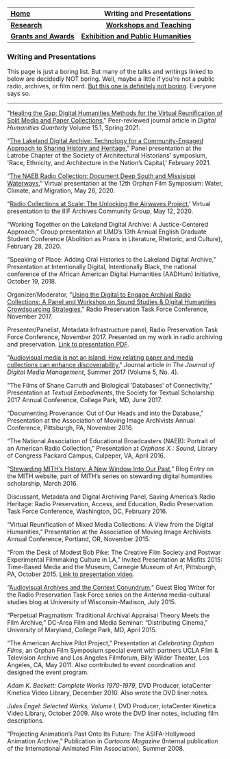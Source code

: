 | **[Home](https://ssapienza.github.io/ssapienza/)**      | **Writing and Presentations** |
| :----------- | -----------: |
| **[Research](/research.md)**          | **[Workshops and Teaching](/workshops-teaching.md)**       |
|   **[Grants and Awards](/grants-awards.md)**   | **[Exhibition and Public Humanities](/exhibition-publichumanities.md)**      |

### Writing and Presentations ###

This page is just a boring list. But many of the talks and writings linked to below are decidedly NOT boring. Well, maybe a little if you're not a public radio, archives, or film nerd. [But this one is definitely not boring](https://vimeo.com/419551316). Everyone says so.

---

"[Healing the Gap: Digital Humanities Methods for the Virtual Reunification of Split Media and Paper Collections](http://www.digitalhumanities.org/dhq/vol/15/1/000509/000509.html)," Peer-reviewed journal article in _Digital Humanities Quarterly_ Volume 15.1, Spring 2021.

"[The Lakeland Digital Archive: Technology for a Community-Engaged Approach to Sharing History and Heritage](/images/latrobe-symposium.jpg)," Panel presentation at the Latrobe Chapter of the Society of Architectural Historians' symposium, 'Race, Ethnicity, and Architecture in the Nation’s Capital,' February 2021.

“[The NAEB Radio Collection: Document Deep South and Missisippi Waterways](https://wp.nyu.edu/orphanfilm/2020/05/19/sapienza/)," Virtual presentation at the 12th Orphan Film Symposium: Water, Climate, and Migration, May 26, 2020.

“[Radio Collections at Scale: The Unlocking the Airwaves Project](/documents/amia-2019-presentation.pdf),’ Virtual presentation to the IIIF Archives Community Group, May 12, 2020.

“Working Together on the Lakeland Digital Archive: A Justice-Centered Approach,” Group presentation at UMD’s 13th Annual English Graduate Student Conference (Abolition as Praxis in Literature, Rhetoric, and Culture), February 28, 2020.

“Speaking of Place: Adding Oral Histories to the Lakeland Digital Archive,” Presentation at Intentionally Digital, Intentionally Black, the national conference of the African American Digital Humanities (AADHum) Initiative, October 19, 2018.

Organizer/Moderator, "[Using the Digital to Engage Archival Radio Collections: A Panel and Workshop on Sound Studies & Digital Humanities Crowdsourcing Strategies](http://mith.umd.edu/research/using-the-digital-to-engage-archival-radio-collections/)," Radio Preservation Task Force Conference, November 2017.

Presenter/Panelist, Metadata Infrastructure panel, Radio Preservation Task Force Conference, November 2017. Presented on my work in radio archiving and preservation. [Link to presentation PDF](/documents/rptf-2017-presentation.pdf).

"[Audiovisual media is not an island: How relating paper and media collections can enhance discoverability](https://www.henrystewartpublications.com/jdmm/v5)," Journal article in _The Journal of Digital Media Management_, Summer 2017 (Volume 5, No. 4).

"The Films of Shane Carruth and Biological 'Databases' of Connectivity," Presentation at _Textual Embodiments_, the Society for Textual Scholarship 2017 Annual Conference, College Park, MD, June 2017.

“Documenting Provenance: Out of Our Heads and into the Database,” Presentation at the Association of Moving Image Archivists Annual Conference, Pittsburgh, PA, November 2016.

“The National Association of Educational Broadcasters (NAEB): Portrait of an American Radio Collection,” Presentation at _Orphans X : Sound_, Library of Congress Packard Campus, Culpeper, VA, April 2016.

“[Stewarding MITH’s History: A New Window Into Our Past](http://mith.umd.edu/stewarding-mith-history/),” Blog Entry on the MITH website, part of MITH’s series on stewarding digital humanities scholarship, March 2016.

Discussant, Metadata and Digital Archiving Panel, Saving America’s Radio Heritage: Radio Preservation, Access, and Education, Radio Preservation Task Force Conference, Washington, DC, February 2016.

“Virtual Reunification of Mixed Media Collections: A View from the Digital Humanities,” Presentation at the Association of Moving Image Archivists Annual Conference, Portland, OR, November 2015.

“From the Desk of Modest Bob Pike: The Creative Film Society and Postwar Experimental Filmmaking Culture in LA,” Invited Presentation at Misfits 2015: Time-Based Media and the Museum, Carnegie Museum of Art, Pittsburgh, PA, October 2015. [Link to presentation video](https://vimeo.com/154202375).

“[Audiovisual Archives and the Context Conundrum](http://blog.commarts.wisc.edu/2015/07/13/audiovisual-archives-and-the-context-conundrum/),” Guest Blog Writer for the Radio Preservation Task Force series on the _Antenna_ media-cultural studies blog at University of Wisconsin-Madison, July 2015.

“Perpetual Pragmatism: Traditional Archival Appraisal Theory Meets the Film Archive,” DC-Area Film and Media Seminar: “Distributing Cinema,” University of Maryland, College Park, MD, April 2015.

“The American Archive Pilot Project,” Presentation at _Celebrating Orphan Films_, an Orphan Film Symposium special event with partners UCLA Film & Television Archive and Los Angeles Filmforum, Billy Wilder Theater, Los Angeles, CA, May 2011. Also contributed to event coordination and designed the event program.

 _Adam K. Beckett: Complete Works 1970-1979_, DVD Producer, iotaCenter Kinetica Video Library, December 2010. Also wrote the DVD liner notes.

_Jules Engel: Selected Works, Volume I_, DVD Producer, iotaCenter Kinetica Video Library, October 2009. Also wrote the DVD liner notes, including film descriptions.

“Projecting Animation’s Past Onto Its Future: The ASIFA-Hollywood Animation Archive,” Publication in _Cartoons Magazine_ (Internal publication of the International Animated Film Association), Summer 2008.
